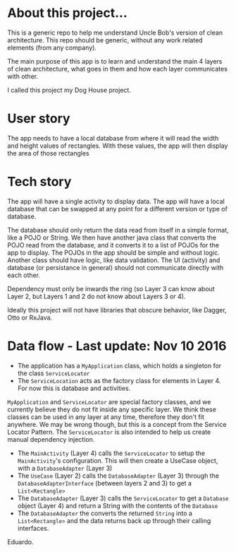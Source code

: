 # About this project...

This is a generic repo to help me understand Uncle Bob's version of clean architecture.
This repo should be generic, without any work related elements (from any company).

The main purpose of this app is to learn and understand the main 4 layers of clean architecture, what goes in them
and how each layer communicates with other.

I called this project my Dog House project.

# User story
The app needs to have a local database from where it will read the width and height values of rectangles.
With these values, the app will then display the area of those rectangles

# Tech story
The app will have a single activity to display data.
The app will have a local database that can be swapped at any point for a different version or type of database.

The database should only return the data read from itself in a simple format, like a POJO or String.
We then have another java class that converts the POJO read from the database, and it converts it to a list of
POJOs for the app to display.
The POJOs in the app should be simple and without logic. Another class should have logic, like data validation.
The UI (activity) and database (or persistance in general) should not communicate directly with each other.

Dependency must only be inwards the ring (so Layer 3 can know about Layer 2, but Layers 1 and 2 do not know
about Layers 3 or 4).

Ideally this project will not have libraries that obscure behavior, like Dagger, Otto or RxJava.

# Data flow - Last update: Nov 10 2016
- The application has a `MyApplication` class, which holds a singleton for the class `ServiceLocator`
- The `ServiceLocation` acts as the factory class for elements in Layer 4. For now this is database and activities.

`MyApplication` and `ServiceLocator` are special factory classes, and we currently believe they do not fit inside
any specific layer. We think these classes can be used in any layer at any time, therefore they don't fit anywhere. We
may be wrong though, but this is a concept from the Service Locator Pattern.
The `ServiceLocator` is also intended to help us create manual dependency injection.

- The `MainActivity` (Layer 4) calls the `ServiceLocator` to setup the `MainActivity`'s configuration. This will then
create a UseCase object, with a `DatabaseAdapter` (Layer 3)
- The `UseCase` (Layer 2) calls the `DatabaseAdapter` (Layer 3) through the `DatabaseAdapterInterface` (between layers 2 and 3)
to get a `List<Rectangle>`
- The `DatabaseAdapter` (Layer 3) calls the `ServiceLocator` to get a `Database` object (Layer 4) and return a String with
the contents of the `Database`
- The `DatabaseAdapter` the converts the returned `String` into a `List<Rectangle>` and the data returns back up through their
calling interfaces.

Eduardo.